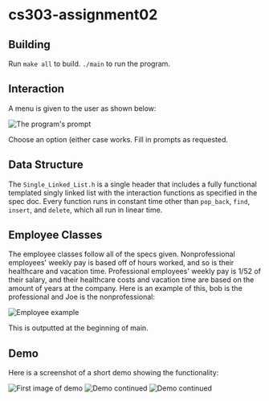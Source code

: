 # cs303-assignment02

## Building
Run `make all` to build. `./main` to run the program.

## Interaction
A menu is given to the user as shown below:

![The program's prompt](/pictures/prompt.png)

Choose an option (either case works. Fill in prompts as requested.

## Data Structure
The `Single_Linked_List.h` is a single header that includes a fully functional templated singly linked list with the interaction functions as specified in the spec doc.
Every function runs in constant time other than `pop_back`, `find`, `insert`, and `delete`, which all run in linear time.

## Employee Classes
The employee classes follow all of the specs given. Nonprofessional employees' weekly pay is based off of hours worked, and so is their healthcare and vacation time. Professional employees' weekly pay is 1/52 of their salary, and their healthcare costs and vacation time are based on the amount of years at the company. Here is an example of this, bob is the professional and Joe is the nonprofessional:

![Employee example](/pictures/employee.png)

This is outputted at the beginning of main.

## Demo
Here is a screenshot of a short demo showing the functionality:

![First image of demo](/pictures/demo1.png)
![Demo continued](/pictures/demo2.png)
![Demo continued](/pictures/demo3.png)
